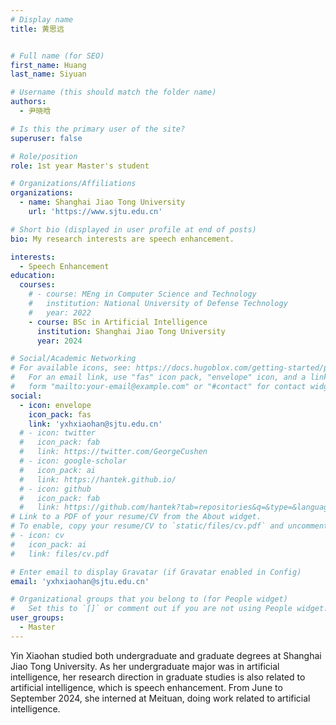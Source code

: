 ```yaml
---
# Display name
title: 黄思远


# Full name (for SEO)
first_name: Huang
last_name: Siyuan

# Username (this should match the folder name)
authors:
  - 尹晓晗

# Is this the primary user of the site?
superuser: false

# Role/position
role: 1st year Master's student

# Organizations/Affiliations
organizations:
  - name: Shanghai Jiao Tong University
    url: 'https://www.sjtu.edu.cn'

# Short bio (displayed in user profile at end of posts)
bio: My research interests are speech enhancement.

interests:
  - Speech Enhancement
education:
  courses:
    # - course: MEng in Computer Science and Technology
    #   institution: National University of Defense Technology
    #   year: 2022
    - course: BSc in Artificial Intelligence
      institution: Shanghai Jiao Tong University
      year: 2024

# Social/Academic Networking
# For available icons, see: https://docs.hugoblox.com/getting-started/page-builder/#icons
#   For an email link, use "fas" icon pack, "envelope" icon, and a link in the
#   form "mailto:your-email@example.com" or "#contact" for contact widget.
social:
  - icon: envelope
    icon_pack: fas
    link: 'yxhxiaohan@sjtu.edu.cn'
  # - icon: twitter
  #   icon_pack: fab
  #   link: https://twitter.com/GeorgeCushen
  # - icon: google-scholar
  #   icon_pack: ai
  #   link: https://hantek.github.io/
  # - icon: github
  #   icon_pack: fab
  #   link: https://github.com/hantek?tab=repositories&q=&type=&language=&sort=
# Link to a PDF of your resume/CV from the About widget.
# To enable, copy your resume/CV to `static/files/cv.pdf` and uncomment the lines below.
# - icon: cv
#   icon_pack: ai
#   link: files/cv.pdf

# Enter email to display Gravatar (if Gravatar enabled in Config)
email: 'yxhxiaohan@sjtu.edu.cn'

# Organizational groups that you belong to (for People widget)
#   Set this to `[]` or comment out if you are not using People widget.
user_groups:
  - Master
---
```


Yin Xiaohan studied both undergraduate and graduate degrees at Shanghai Jiao Tong University. As her undergraduate major was in artificial intelligence, her research direction in graduate studies is also related to artificial intelligence, which is speech enhancement. From June to September 2024, she interned at Meituan, doing work related to artificial intelligence.